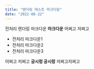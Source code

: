 ```yaml
---
title: "렌더링 테스트 마크다운"
date: "2022-08-22"
---
```


전처리 렌더링 마크다운 **마크다운** 어쩌고 저쩌고

-   전처리 마크다운1
-   전처리 마크다운2
-   전처리 마크다운3

어쩌고 저쩌고 **궁시렁 궁시렁** 저쩌고저쩌고
